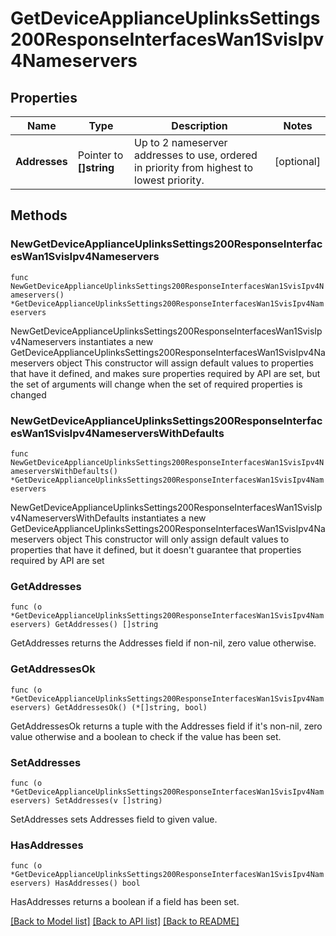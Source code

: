 # GetDeviceApplianceUplinksSettings200ResponseInterfacesWan1SvisIpv4Nameservers

## Properties

Name | Type | Description | Notes
------------ | ------------- | ------------- | -------------
**Addresses** | Pointer to **[]string** | Up to 2 nameserver addresses to use, ordered in priority from highest to lowest priority. | [optional] 

## Methods

### NewGetDeviceApplianceUplinksSettings200ResponseInterfacesWan1SvisIpv4Nameservers

`func NewGetDeviceApplianceUplinksSettings200ResponseInterfacesWan1SvisIpv4Nameservers() *GetDeviceApplianceUplinksSettings200ResponseInterfacesWan1SvisIpv4Nameservers`

NewGetDeviceApplianceUplinksSettings200ResponseInterfacesWan1SvisIpv4Nameservers instantiates a new GetDeviceApplianceUplinksSettings200ResponseInterfacesWan1SvisIpv4Nameservers object
This constructor will assign default values to properties that have it defined,
and makes sure properties required by API are set, but the set of arguments
will change when the set of required properties is changed

### NewGetDeviceApplianceUplinksSettings200ResponseInterfacesWan1SvisIpv4NameserversWithDefaults

`func NewGetDeviceApplianceUplinksSettings200ResponseInterfacesWan1SvisIpv4NameserversWithDefaults() *GetDeviceApplianceUplinksSettings200ResponseInterfacesWan1SvisIpv4Nameservers`

NewGetDeviceApplianceUplinksSettings200ResponseInterfacesWan1SvisIpv4NameserversWithDefaults instantiates a new GetDeviceApplianceUplinksSettings200ResponseInterfacesWan1SvisIpv4Nameservers object
This constructor will only assign default values to properties that have it defined,
but it doesn't guarantee that properties required by API are set

### GetAddresses

`func (o *GetDeviceApplianceUplinksSettings200ResponseInterfacesWan1SvisIpv4Nameservers) GetAddresses() []string`

GetAddresses returns the Addresses field if non-nil, zero value otherwise.

### GetAddressesOk

`func (o *GetDeviceApplianceUplinksSettings200ResponseInterfacesWan1SvisIpv4Nameservers) GetAddressesOk() (*[]string, bool)`

GetAddressesOk returns a tuple with the Addresses field if it's non-nil, zero value otherwise
and a boolean to check if the value has been set.

### SetAddresses

`func (o *GetDeviceApplianceUplinksSettings200ResponseInterfacesWan1SvisIpv4Nameservers) SetAddresses(v []string)`

SetAddresses sets Addresses field to given value.

### HasAddresses

`func (o *GetDeviceApplianceUplinksSettings200ResponseInterfacesWan1SvisIpv4Nameservers) HasAddresses() bool`

HasAddresses returns a boolean if a field has been set.


[[Back to Model list]](../README.md#documentation-for-models) [[Back to API list]](../README.md#documentation-for-api-endpoints) [[Back to README]](../README.md)


